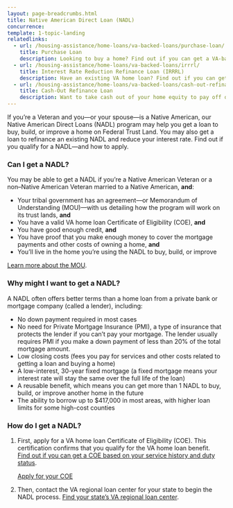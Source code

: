```yaml
---
layout: page-breadcrumbs.html
title: Native American Direct Loan (NADL)
concurrence: 
template: 1-topic-landing
relatedlinks:
  - url: /housing-assistance/home-loans/va-backed-loans/purchase-loan/
    title: Purchase Loan
    description: Looking to buy a home? Find out if you can get a VA-backed Purchase Loan and get better terms than with a private lender loan.
  - url: /housing-assistance/home-loans/va-backed-loans/irrrl/
    title: Interest Rate Reduction Refinance Loan (IRRRL)
    description: Have an existing VA home loan? Find out if you can get a VA-backed IRRRL to help reduce your monthly payments or make them more stable.
  - url: /housing-assistance/home-loans/va-backed-loans/cash-out-refinance/
    title: Cash-Out Refinance Loan
    description: Want to take cash out of your home equity to pay off debt, pay for school, or take care of other needs? Find out if you can get a VA-backed Cash-Out Refinance loan.
---
```


<div class="va-introtext">

If you’re a Veteran and you—or your spouse—is a Native American, our Native American Direct Loans (NADL) program may help you get a loan to buy, build, or improve a home on Federal Trust Land. You may also get a loan to refinance an existing NADL and reduce your interest rate. Find out if you qualify for a NADL—and how to apply.

</div>

<div class="feature">

### Can I get a NADL?

You may be able to get a NADL if you’re a Native American Veteran or a non–Native American Veteran married to a Native American, **and**:

- Your tribal government has an agreement—or Memorandum of Understanding (MOU)—with us detailing how the program will work on its trust lands, **and**
-	You have a valid VA home loan Certificate of Eligibility (COE), **and**
-	You have good enough credit, **and**
-	You have proof that you make enough money to cover the mortgage payments and other costs of owning a home, **and**
-	You’ll live in the home you’re using the NADL to buy, build, or improve

[Learn more about the MOU](http://www.benefits.va.gov/homeloans/nadl_mou.asp).

</div>

### Why might I want to get a NADL?

A NADL often offers better terms than a home loan from a private bank or mortgage company (called a lender), including:

- No down payment required in most cases
- No need for Private Mortgage Insurance (PMI), a type of insurance that protects the lender if you can’t pay your mortgage. The lender usually requires PMI if you make a down payment of less than 20% of the total mortgage amount.
- Low closing costs (fees you pay for services and other costs related to getting a loan and buying a home)
- A low-interest, 30-year fixed mortgage (a fixed mortgage means your interest rate will stay the same over the full life of the loan)
- A reusable benefit, which means you can get more than 1 NADL to buy, build, or improve another home in the future
- The ability to borrow up to $417,000 in most areas, with higher loan limits for some high-cost counties

### How do I get a NADL?

<ol class="process">
<li class="step one">

First, apply for a VA home loan Certificate of Eligibility (COE). This certification confirms that you qualify for the VA home loan benefit. <br />
[Find out if you can get a COE based on your service history and duty status](/housing-assistance/home-loans/eligibility/). 
<br />

<a class="usa-button-primary va-button-primary" href="/housing-assistance/home-loans/apply-for-certificate-of-eligibility">Apply for your COE</a>

</li>

<li class="step last two">

Then, contact the VA regional loan center for your state to begin the NADL process. [Find your state’s VA regional loan center](http://www.benefits.va.gov/homeloans/contact_rlc_info.asp). 

</li>
</ol>

